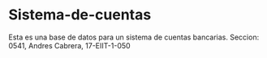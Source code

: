 # Sistema-de-cuentas
Esta es una base de datos para un sistema de cuentas bancarias. Seccion: 0541, Andres Cabrera, 17-EIIT-1-050
